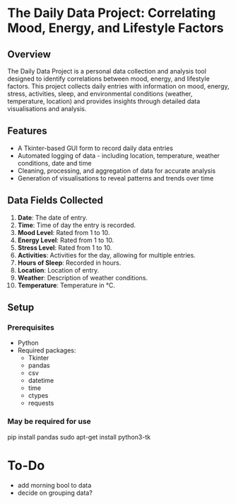 # **The Daily Data Project: Correlating Mood, Energy, and Lifestyle Factors**

## **Overview**
The Daily Data Project is a personal data collection and analysis tool designed to identify correlations between mood, energy, and lifestyle factors. This project collects daily entries with information on mood, energy, stress, activities, sleep, and environmental conditions (weather, temperature, location) and provides insights through detailed data visualisations and analysis.

## **Features**
- A Tkinter-based GUI form to record daily data entries
- Automated logging of data - including location, temperature, weather conditions, date and time
- Cleaning, processing, and aggregation of data for accurate analysis
- Generation of visualisations to reveal patterns and trends over time

## **Data Fields Collected**
1. **Date**: The date of entry.
2. **Time**: Time of day the entry is recorded.
3. **Mood Level**: Rated from 1 to 10.
4. **Energy Level**: Rated from 1 to 10.
5. **Stress Level**: Rated from 1 to 10.
6. **Activities**: Activities for the day, allowing for multiple entries.
7. **Hours of Sleep**: Recorded in hours.
8. **Location**: Location of entry.
9. **Weather**: Description of weather conditions.
10. **Temperature**: Temperature in °C.

## **Setup**

### **Prerequisites**
- Python 
- Required packages:
  - Tkinter
  - pandas
  - csv
  - datetime
  - time
  - ctypes
  - requests


### **May be required for use**
pip install pandas
sudo apt-get install python3-tk


# **To-Do**
- add morning bool to data
- decide on grouping data?



